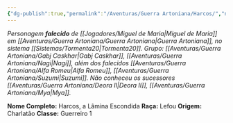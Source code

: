 ```yaml
---
{"dg-publish":true,"permalink":"/Aventuras/Guerra Artoniana/Harcos/","noteIcon":"","created":"2025-10-13T17:42:13.025-03:00"}
---
```


*Personagem **falecido** de [[Jogadores/Miguel de Maria\|Miguel de Maria]] em [[Aventuras/Guerra Artoniana/Guerra Artoniana\|Guerra Artoniana]], no sistema [[Sistemas/Tormenta20\|Tormenta20]].*
*Grupo:  [[Aventuras/Guerra Artoniana/Gabj Caskhar\|Gabj Caskhar]], [[Aventuras/Guerra Artoniana/Nagi\|Nagi]], além dos falecidos [[Aventuras/Guerra Artoniana/Alfa Romeu\|Alfa Romeu]], [[Aventuras/Guerra Artoniana/Suzumi\|Suzumi]].
Não conheceu os sucessores [[Aventuras/Guerra Artoniana/Deora II\|Deora II]], [[Aventuras/Guerra Artoniana/Mya\|Mya]].*

**Nome Completo:** Harcos, a Lâmina Escondida
**Raça:** Lefou
**Origem:** Charlatão
**Classe:** Guerreiro 1